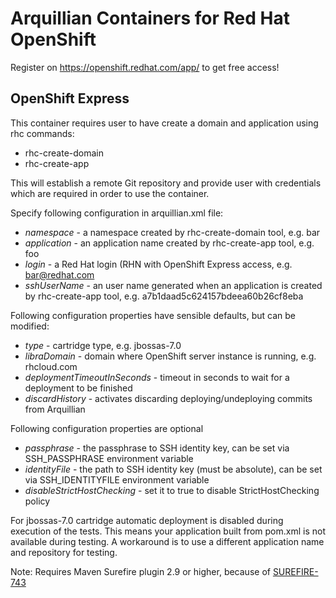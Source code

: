 Arquillian Containers for Red Hat OpenShift
===========================================

Register on https://openshift.redhat.com/app/ to get free access!

OpenShift Express
-----------------

This container requires user to have create a domain and application using rhc commands:

* rhc-create-domain
* rhc-create-app

This will establish a remote Git repository and provide user with credentials which are required
in order to use the container.


Specify following configuration in arquillian.xml file:

* _namespace_ - a namespace created by rhc-create-domain tool, e.g. bar
* _application_ - an application name created by rhc-create-app tool, e.g. foo
* _login_ - a Red Hat login (RHN with OpenShift Express access, e.g. bar@redhat.com
* _sshUserName_ - an user name generated when an application is created by rhc-create-app tool, e.g. a7b1daad5c624157bdeea60b26cf8eba

Following configuration properties have sensible defaults, but can be modified:

* _type_ - cartridge type, e.g. jbossas-7.0
* _libraDomain_ - domain where OpenShift server instance is running, e.g. rhcloud.com
* _deploymentTimeoutInSeconds_ - timeout in seconds to wait for a deployment to be finished
* _discardHistory_ - activates discarding deploying/undeploying commits from Arquillian

Following configuration properties are optional

* _passphrase_ - the passphrase to SSH identity key, can be set via SSH_PASSPHRASE environment variable
* _identityFile_ - the path to SSH identity key (must be absolute), can be set via SSH_IDENTITYFILE environment variable
* _disableStrictHostChecking_ - set it to true to disable StrictHostChecking policy 

For jbossas-7.0 cartridge automatic deployment is disabled during execution of the tests. This means your application
built from pom.xml is not available during testing. A workaround is to use a different application name 
and repository for testing.

Note: Requires Maven Surefire plugin 2.9 or higher, because of [SUREFIRE-743](http://jira.codehaus.org/browse/SUREFIRE-743)
